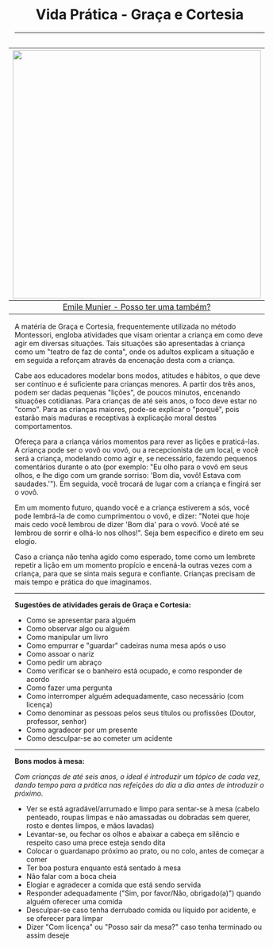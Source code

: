 <h1 align="center">Vida Prática - Graça e Cortesia</h1>

---

<div style="float: right; padding-left: 20px">

|                <img height="500" src="./assets/images/Vida_Prática/EmileMunier_MayIHaveOneToo.jpeg" />                 |
| :--------------------------------------------------------------------------------------------------------------------: |
| [Emile Munier - Posso ter uma também?](https://search.creativecommons.org/photos/66587d24-72fa-4af9-b341-931abe30bf26) |

</div>

A matéria de Graça e Cortesia, frequentemente utilizada no método Montessori, engloba atividades que visam orientar a criança em como deve agir em diversas situações. Tais situações são apresentadas à criança como um "teatro de faz de conta", onde os adultos explicam a situação e em seguida a reforçam através da encenação desta com a criança.

Cabe aos educadores modelar bons modos, atitudes e hábitos, o que deve ser contínuo e é suficiente para crianças menores. A partir dos três anos, podem ser dadas pequenas "lições", de poucos minutos, encenando situações cotidianas. Para crianças de até seis anos, o foco deve estar no "como". Para as crianças maiores, pode-se explicar o "porquê", pois estarão mais maduras e receptivas à explicação moral destes comportamentos.

Ofereça para a criança vários momentos para rever as lições e praticá-las. A criança pode ser o vovô ou vovó, ou a recepcionista de um local, e você será a criança, modelando como agir e, se necessário, fazendo pequenos comentários durante o ato (por exemplo: "Eu olho para o vovô em seus olhos, e lhe digo com um grande sorriso: 'Bom dia, vovô! Estava com saudades.'"). Em seguida, você trocará de lugar com a criança e fingirá ser o vovô.

Em um momento futuro, quando você e a criança estiverem a sós, você pode lembrá-la de como cumprimentou o vovô, e dizer: "Notei que hoje mais cedo você lembrou de dizer 'Bom dia' para o vovô. Você até se lembrou de sorrir e olhá-lo nos olhos!". Seja bem específico e direto em seu elogio.

Caso a criança não tenha agido como esperado, tome como um lembrete repetir a lição em um momento propício e encená-la outras vezes com a criança, para que se sinta mais segura e confiante. Crianças precisam de mais tempo e prática do que imaginamos.

---

**Sugestões de atividades gerais de Graça e Cortesia:**

- Como se apresentar para alguém
- Como observar algo ou alguém
- Como manipular um livro
- Como empurrar e "guardar" cadeiras numa mesa após o uso
- Como assoar o nariz
- Como pedir um abraço
- Como verificar se o banheiro está ocupado, e como responder de acordo
- Como fazer uma pergunta
- Como interromper alguém adequadamente, caso necessário (com licença)
- Como denominar as pessoas pelos seus títulos ou profissões (Doutor, professor, senhor)
- Como agradecer por um presente
- Como desculpar-se ao cometer um acidente

---

**Bons modos à mesa:**

_Com crianças de até seis anos, o ideal é introduzir um tópico de cada vez, dando tempo para a prática nas refeições do dia a dia antes de introduzir o próximo._

- Ver se está agradável/arrumado e limpo para sentar-se à mesa (cabelo penteado, roupas limpas e não amassadas ou dobradas sem querer, rosto e dentes limpos, e mãos lavadas)
- Levantar-se, ou fechar os olhos e abaixar a cabeça em silêncio e respeito caso uma prece esteja sendo dita
- Colocar o guardanapo próximo ao prato, ou no colo, antes de começar a comer
- Ter boa postura enquanto está sentado à mesa
- Não falar com a boca cheia
- Elogiar e agradecer a comida que está sendo servida
- Responder adequadamente ("Sim, por favor/Não, obrigado(a)") quando alguém oferecer uma comida
- Desculpar-se caso tenha derrubado comida ou líquido por acidente, e se oferecer para limpar
- Dizer "Com licença" ou "Posso sair da mesa?" caso tenha terminado ou assim deseje
